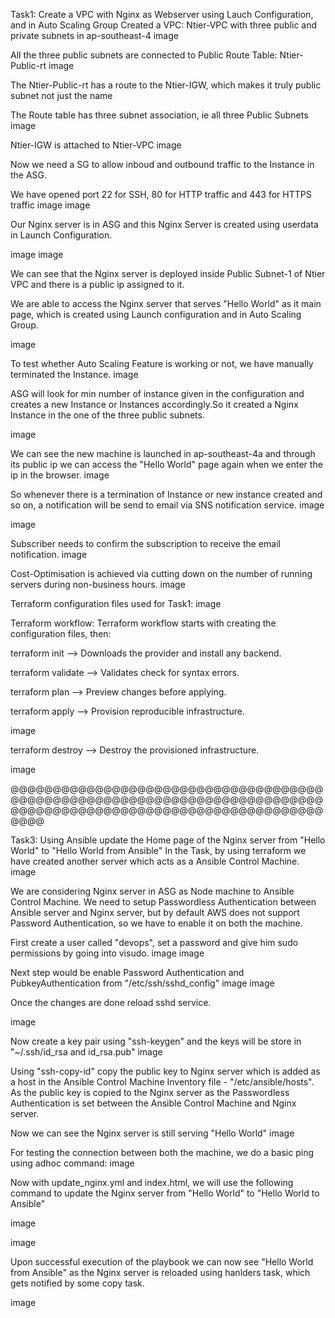 Task1: Create a VPC with Nginx as Webserver using Lauch Configuration, and in Auto Scaling Group
Created a VPC: Ntier-VPC with three public and private subnets in ap-southeast-4 image

All the three public subnets are connected to Public Route Table: Ntier-Public-rt image

The Ntier-Public-rt has a route to the Ntier-IGW, which makes it truly public subnet not just the name

The Route table has three subnet association, ie all three Public Subnets image

Ntier-IGW is attached to Ntier-VPC image

Now we need a SG to allow inboud and outbound traffic to the Instance in the ASG.

We have opened port 22 for SSH, 80 for HTTP traffic and 443 for HTTPS traffic image image

Our Nginx server is in ASG and this Nginx Server is created using userdata in Launch Configuration.

image image

We can see that the Nginx server is deployed inside Public Subnet-1 of Ntier VPC and there is a public ip assigned to it.

We are able to access the Nginx server that serves "Hello World" as it main page, which is created using Launch configuration and in Auto Scaling Group.

image

To test whether Auto Scaling Feature is working or not, we have manually terminated the Instance. image

ASG will look for min number of instance given in the configuration and creates a new Instance or Instances accordingly.So it created a Nginx Instance in the one of the three public subnets.

image

We can see the new machine is launched in ap-southeast-4a and through its public ip we can access the "Hello World" page again when we enter the ip in the browser. image

So whenever there is a termination of Instance or new instance created and so on, a notification will be send to email via SNS notification service. image

image

Subscriber needs to confirm the subscription to receive the email notification. image

Cost-Optimisation is achieved via cutting down on the number of running servers during non-business hours. image

Terraform configuration files used for Task1: image

Terraform workflow:
Terraform workflow starts with creating the configuration files, then:

terraform init --> Downloads the provider and install any backend.

terraform validate --> Validates check for syntax errors.

terraform plan --> Preview changes before applying.

terraform apply --> Provision reproducible infrastructure.

image

terraform destroy --> Destroy the provisioned infrastructure.

image

@@@@@@@@@@@@@@@@@@@@@@@@@@@@@@@@@@@@@@@@@@@@@@@@@@@@@@@@@@@@@@@@@@@@@@@@@@@@@@@@@@@@@@@@@@@@@@@@@@@@@@@@@@@@@@@@@@@

Task3: Using Ansible update the Home page of the Nginx server from "Hello World" to "Hello World from Ansible"
In the Task, by using terraform we have created another server which acts as a Ansible Control Machine. image

We are considering Nginx server in ASG as Node machine to Ansible Control Machine. We need to setup Passwordless Authentication between Ansible server and Nginx server, but by default AWS does not support Password Authentication, so we have to enable it on both the machine.

First create a user called "devops", set a password and give him sudo permissions by going into visudo. image image

Next step would be enable Password Authentication and PubkeyAuthentication from "/etc/ssh/sshd_config" image image

Once the changes are done reload sshd service.

image

Now create a key pair using "ssh-keygen" and the keys will be store in "~/.ssh/id_rsa and id_rsa.pub" image

Using "ssh-copy-id" copy the public key to Nginx server which is added as a host in the Ansible Control Machine Inventory file - "/etc/ansible/hosts". As the public key is copied to the Nginx server as the Passwordless Authentication is set between the Ansible Control Machine and Nginx server.

Now we can see the Nginx server is still serving "Hello World" image

For testing the connection between both the machine, we do a basic ping using adhoc command: image

Now with update_nginx.yml and index.html, we will use the following command to update the Nginx server from "Hello World" to "Hello World to Ansible"

image

image

Upon successful execution of the playbook we can now see "Hello World from Ansible" as the Nginx server is reloaded using hanlders task, which gets notified by some copy task.

image